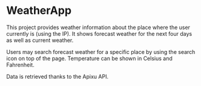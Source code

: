 # WeatherApp

This project provides weather information about the place where the user currently is (using the IP). It shows forecast weather for the next four days as well as current weather.

Users may search forecast weather for a specific place by using the search icon on top of the page. Temperature can be shown in Celsius and Fahrenheit.

Data is retrieved thanks to the Apixu API.
